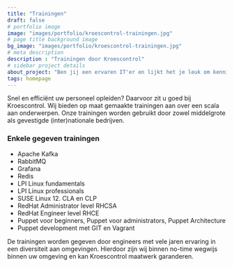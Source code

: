 ```yaml
---
title: "Trainingen"
draft: false
# portfolio image
image: "images/portfolio/kroescontrol-trainingen.jpg"
# page title background image
bg_image: "images/portfolio/kroescontrol-trainingen.jpg"
# meta description
description : "Trainingen door Kroescontrol"
# sidebar project details
about_project: "Ben jij een ervaren IT'er en lijkt het je leuk om kennis te gaan delen met anderen?"
tags: homepage
---
```


Snel en efficiënt uw personeel opleiden? Daarvoor zit u goed bij Kroescontrol. Wij bieden op maat gemaakte trainingen aan over een scala aan onderwerpen. Onze trainingen worden gebruikt door zowel middelgrote als gevestigde (inter)nationale bedrijven.

### Enkele gegeven trainingen

* Apache Kafka
* RabbitMQ
* Grafana
* Redis
* LPI Linux fundamentals
* LPI Linux professionals
* SUSE Linux 12. CLA en CLP
* RedHat Administrator level RHCSA
* RedHat Engineer level RHCE
* Puppet voor beginners, Puppet voor administrators, Puppet Architecture
* Puppet development met GIT en Vagrant

De trainingen worden gegeven door engineers met vele jaren ervaring in een diversiteit aan omgevingen. Hierdoor zijn wij binnen no-time wegwijs binnen uw omgeving en kan Kroescontrol maatwerk garanderen.